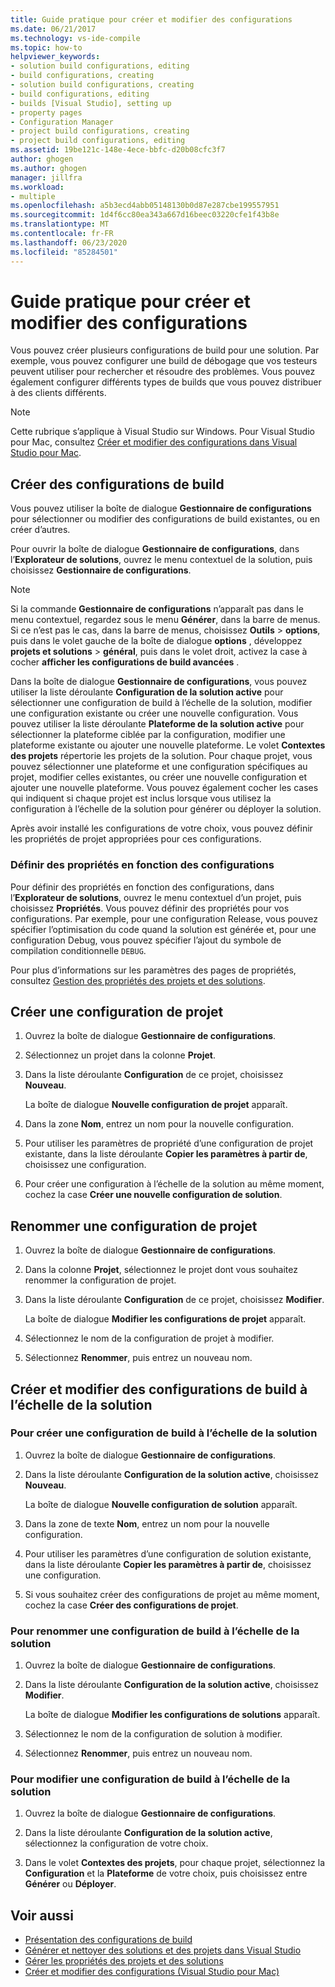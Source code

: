 ```yaml
---
title: Guide pratique pour créer et modifier des configurations
ms.date: 06/21/2017
ms.technology: vs-ide-compile
ms.topic: how-to
helpviewer_keywords:
- solution build configurations, editing
- build configurations, creating
- solution build configurations, creating
- build configurations, editing
- builds [Visual Studio], setting up
- property pages
- Configuration Manager
- project build configurations, creating
- project build configurations, editing
ms.assetid: 19be121c-148e-4ece-bbfc-d20b08cfc3f7
author: ghogen
ms.author: ghogen
manager: jillfra
ms.workload:
- multiple
ms.openlocfilehash: a5b3ecd4abb05148130b0d87e287cbe199557951
ms.sourcegitcommit: 1d4f6cc80ea343a667d16beec03220cfe1f43b8e
ms.translationtype: MT
ms.contentlocale: fr-FR
ms.lasthandoff: 06/23/2020
ms.locfileid: "85284501"
---
```

# <a name="how-to-create-and-edit-configurations"></a>Guide pratique pour créer et modifier des configurations

Vous pouvez créer plusieurs configurations de build pour une solution. Par exemple, vous pouvez configurer une build de débogage que vos testeurs peuvent utiliser pour rechercher et résoudre des problèmes. Vous pouvez également configurer différents types de builds que vous pouvez distribuer à des clients différents.

> [!NOTE]
> Cette rubrique s’applique à Visual Studio sur Windows. Pour Visual Studio pour Mac, consultez [Créer et modifier des configurations dans Visual Studio pour Mac](/visualstudio/mac/create-and-edit-configurations).

## <a name="create-build-configurations"></a>Créer des configurations de build

Vous pouvez utiliser la boîte de dialogue **Gestionnaire de configurations** pour sélectionner ou modifier des configurations de build existantes, ou en créer d’autres.

Pour ouvrir la boîte de dialogue **Gestionnaire de configurations**, dans l’**Explorateur de solutions**, ouvrez le menu contextuel de la solution, puis choisissez **Gestionnaire de configurations**.

> [!NOTE]
> Si la commande **Gestionnaire de configurations** n’apparaît pas dans le menu contextuel, regardez sous le menu **Générer**, dans la barre de menus. Si ce n’est pas le cas, dans la barre de menus, choisissez **Outils**  >  **options**, puis dans le volet gauche de la boîte de dialogue **options** , développez **projets et solutions**  >  **général**, puis dans le volet droit, activez la case à cocher **afficher les configurations de build avancées** .

Dans la boîte de dialogue **Gestionnaire de configurations**, vous pouvez utiliser la liste déroulante **Configuration de la solution active** pour sélectionner une configuration de build à l’échelle de la solution, modifier une configuration existante ou créer une nouvelle configuration. Vous pouvez utiliser la liste déroulante **Plateforme de la solution active** pour sélectionner la plateforme ciblée par la configuration, modifier une plateforme existante ou ajouter une nouvelle plateforme. Le volet **Contextes des projets** répertorie les projets de la solution. Pour chaque projet, vous pouvez sélectionner une plateforme et une configuration spécifiques au projet, modifier celles existantes, ou créer une nouvelle configuration et ajouter une nouvelle plateforme. Vous pouvez également cocher les cases qui indiquent si chaque projet est inclus lorsque vous utilisez la configuration à l’échelle de la solution pour générer ou déployer la solution.

Après avoir installé les configurations de votre choix, vous pouvez définir les propriétés de projet appropriées pour ces configurations.

### <a name="set-properties-based-on-configurations"></a>Définir des propriétés en fonction des configurations

Pour définir des propriétés en fonction des configurations, dans l’**Explorateur de solutions**, ouvrez le menu contextuel d’un projet, puis choisissez **Propriétés**. Vous pouvez définir des propriétés pour vos configurations. Par exemple, pour une configuration Release, vous pouvez spécifier l’optimisation du code quand la solution est générée et, pour une configuration Debug, vous pouvez spécifier l’ajout du symbole de compilation conditionnelle `DEBUG`.

Pour plus d’informations sur les paramètres des pages de propriétés, consultez [Gestion des propriétés des projets et des solutions](../ide/managing-project-and-solution-properties.md).

## <a name="create-a-project-configuration"></a>Créer une configuration de projet

1. Ouvrez la boîte de dialogue **Gestionnaire de configurations**.

2. Sélectionnez un projet dans la colonne **Projet**.

3. Dans la liste déroulante **Configuration** de ce projet, choisissez **Nouveau**.

     La boîte de dialogue **Nouvelle configuration de projet** apparaît.

4. Dans la zone **Nom**, entrez un nom pour la nouvelle configuration.

5. Pour utiliser les paramètres de propriété d’une configuration de projet existante, dans la liste déroulante **Copier les paramètres à partir de**, choisissez une configuration.

6. Pour créer une configuration à l’échelle de la solution au même moment, cochez la case **Créer une nouvelle configuration de solution**.

## <a name="rename-a-project-configuration"></a>Renommer une configuration de projet

1. Ouvrez la boîte de dialogue **Gestionnaire de configurations**.

2. Dans la colonne **Projet**, sélectionnez le projet dont vous souhaitez renommer la configuration de projet.

3. Dans la liste déroulante **Configuration** de ce projet, choisissez **Modifier**.

     La boîte de dialogue **Modifier les configurations de projet** apparaît.

4. Sélectionnez le nom de la configuration de projet à modifier.

5. Sélectionnez **Renommer**, puis entrez un nouveau nom.

## <a name="create-and-modify-solution-wide-build-configurations"></a>Créer et modifier des configurations de build à l’échelle de la solution

### <a name="to-create-a-solution-wide-build-configuration"></a>Pour créer une configuration de build à l’échelle de la solution

1. Ouvrez la boîte de dialogue **Gestionnaire de configurations**.

2. Dans la liste déroulante **Configuration de la solution active**, choisissez **Nouveau**.

     La boîte de dialogue **Nouvelle configuration de solution** apparaît.

3. Dans la zone de texte **Nom**, entrez un nom pour la nouvelle configuration.

4. Pour utiliser les paramètres d’une configuration de solution existante, dans la liste déroulante **Copier les paramètres à partir de**, choisissez une configuration.

5. Si vous souhaitez créer des configurations de projet au même moment, cochez la case **Créer des configurations de projet**.

### <a name="to-rename-a-solution-wide-build-configuration"></a>Pour renommer une configuration de build à l’échelle de la solution

1. Ouvrez la boîte de dialogue **Gestionnaire de configurations**.

2. Dans la liste déroulante **Configuration de la solution active**, choisissez **Modifier**.

     La boîte de dialogue **Modifier les configurations de solutions** apparaît.

3. Sélectionnez le nom de la configuration de solution à modifier.

4. Sélectionnez **Renommer**, puis entrez un nouveau nom.

### <a name="to-modify-a-solution-wide-build-configuration"></a>Pour modifier une configuration de build à l’échelle de la solution

1. Ouvrez la boîte de dialogue **Gestionnaire de configurations**.

2. Dans la liste déroulante **Configuration de la solution active**, sélectionnez la configuration de votre choix.

3. Dans le volet **Contextes des projets**, pour chaque projet, sélectionnez la **Configuration** et la **Plateforme** de votre choix, puis choisissez entre **Générer** ou **Déployer**.

## <a name="see-also"></a>Voir aussi

- [Présentation des configurations de build](../ide/understanding-build-configurations.md)
- [Générer et nettoyer des solutions et des projets dans Visual Studio](../ide/building-and-cleaning-projects-and-solutions-in-visual-studio.md)
- [Gérer les propriétés des projets et des solutions](managing-project-and-solution-properties.md)
- [Créer et modifier des configurations (Visual Studio pour Mac)](/visualstudio/mac/create-and-edit-configurations)
